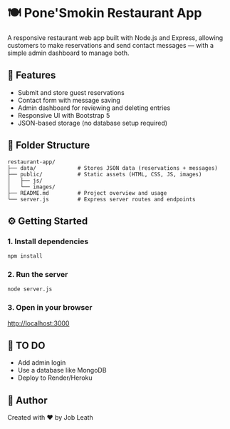 # 🍽️ Pone'Smokin Restaurant App

A responsive restaurant web app built with Node.js and Express, allowing customers to make reservations and send contact messages — with a simple admin dashboard to manage both.

## 🚀 Features

- Submit and store guest reservations  
- Contact form with message saving  
- Admin dashboard for reviewing and deleting entries  
- Responsive UI with Bootstrap 5  
- JSON-based storage (no database setup required)  

## 📁 Folder Structure

```
restaurant-app/
├── data/             # Stores JSON data (reservations + messages)
├── public/           # Static assets (HTML, CSS, JS, images)
│   ├── js/
│   └── images/
├── README.md         # Project overview and usage
└── server.js         # Express server routes and endpoints
```

## ⚙️ Getting Started

### 1. Install dependencies  
```bash
npm install
```

### 2. Run the server  
```bash
node server.js
```

### 3. Open in your browser  
[http://localhost:3000](http://localhost:3000)

## 📌 TO DO

- Add admin login  
- Use a database like MongoDB  
- Deploy to Render/Heroku  

## 🙌 Author

Created with ❤️ by Job Leath